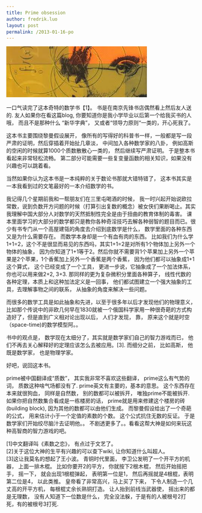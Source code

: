 ```yaml
---
title: Prime obsession
author: fredrik.luo
layout: post
permalink: /2013-01-16-po
---
```

<img class="post-pic" alt="fundation and earth" src="/wp-content/uploads/2013/03/pm.jpg" />

一口气读完了这本奇特的数学书【1】。 书是在南京先锋书店偶然看上然后友人送的. 友人如果你在看这篇blog, 你要知道你是我小学毕业以后第一个给我买书的人哦， 而且不是那种什么 “新华字典”， 又或者“领导力原则“一类的，开心死我了。

这本书主要围绕黎曼假设展开， 像所有的写得好的科普书一样，一般都是写一段严肃的证明，然后穿插着开始扯几章淡， 中间加入各种数学家的八卦， 例如高斯的空闲的时候就算1000个质数散散心一类的， 然后继续写严肃证明。 于是整本书看起来非常轻松流畅。 第二部分可能需要一些复变量函数的相关知识，如果没有兴趣也可以跳着看。

当然如果你认为这本书是一本纯粹的关于数论书那就大错特错了， 这本书其实是一本我看到过的文笔最好的一本介绍数学的书。
<!--more-->

我记得几个星期前我和一帮朋友们在三里屯喝酒的时候， 我一时兴起开始说欧拉常数，说到负数开方问题的时候（打算引出复数的概念）被女侠们果断喝止。其实我理解中国大部分人对数学的天然抵制性完全是由于扭曲的教育体制的毒害。 课本里面学习的大部分的数学都只是教你各种奇淫技巧去解各种弱智的题目而已。很少有书专门从一个高屋建瓴的角度去介绍到底数学是什么， 数学里面的各种东西又是为什么需要存在。 而数学本身却是一个有血有肉的东西。 比如我们为什么学1+1=2，这个不是很显而易见的东西吗，其实1+1=2是对所有1个物体加上另外一个物体的抽象， 因为你知道了1+1等于2。然后你就不需要背1个苹果加上另外一个苹果是2个苹果，1个香蕉加上另外一个香蕉是两个香蕉， 因为他们都可以抽象成1+1这个算式， 这个已经变成了一个工具， 更进一步说，它抽象成了一个加法体系，你也可以用来做2+2, 3+3. 那同样的更为复杂微积分里面各种算子， 线性代数的各种定理，本质上和这种加法定义是一回事， 他们都试图建立一个强大抽象的工具，去理解事物之间的联系， 从抽象的角度来解决一些问题。

而很多的数学工具是如此抽象和先进，以至于很多年以后才发现他们的物理意义， 比如那个传说中的非欧几何早在1830就被一个俄国科学家用一种很奇葩的方式构造好了，但是直到广义相对论出现以后， 人们才发现， 靠， 原来这个就是时空（space-time)的数学模型阿。。

书中的观点是， 数学现在太细分了，其实就是数学家们自己的智力游戏而已， 他们不再去关心解释好的定理应该怎么去被应用。[3]. 而细分之前， 比如高斯， 他既是数学家， 也是物理学家。

好吧，说回这本书。

prime被中国翻译成“质数”， 其实我非常不喜欢这些翻译， prime这么有气势的词， 质数这种啥气场都没有了. prime英文有主要的，基本的意思。 这个东西存在本来就很狗血， 同样是自然数， 别的数都可以被拆开， 唯独prime不能被拆开. 如果你把自然数集合看成是一栋楼房的话， prime就是用来修建这个楼房的砖(building block), 因为其他的数都可以由他们生成。 而黎曼假设给出了一个奇葩的公式， 用来估计小于一个定值的素数的个数。 这个公式抗住无数的反证。 于是数学家们开始绞尽脑汁去证明他。。 不剧透更多了。。看看这帮大神是如何来玩这种高智商的智力游戏的吧。

[1]中文翻译叫《素数之恋》， 有点过于文艺了。  
[2]关于这位大神的生平有兴趣的可以查下wiki, 让你知道什么叫超人。  
[3]这让我莫名的想起了王小波。 青铜时代里面， 李卫公发明了一个开平方的机器， 上面一排木棍。 比如你要开2的平方， 你就按下2根木棍， 然后开始摇把手， 摇一下， 就会出现1根棍弹起， 表明第一位是1， 然后再摇就是4根棍，表明第二位是4， 以此类推。 皇帝看了非常高兴，马上买了下来， 下令人制造一个几丈高的开平方机， 每根棍丈余长熟铜打造。 让人抬到前线当武器使， 摇出来的都是无理数， 没有人知道下一位数是什么， 完全没法躲，于是有的人被根号2打死，有的被根号3打死.

